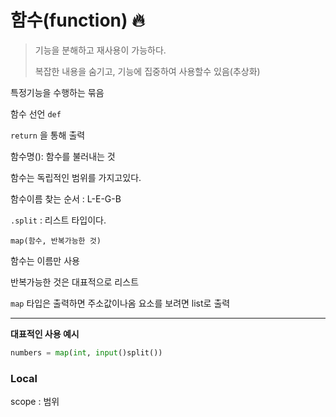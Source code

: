 # 함수(function) 🔥

> 기능을 분해하고 재사용이 가능하다.
>
> 복잡한 내용을 숨기고, 기능에 집중하여 사용할수 있음(추상화)

특정기능을 수행하는 묶음



함수 선언 `def`

`return` 을 통해 출력

함수명(): 함수를 불러내는 것 



함수는 독립적인 범위를 가지고있다.



함수이름 찾는 순서 : L-E-G-B

`.split` : 리스트 타입이다.

`map(함수, 반복가능한 것)`

함수는 이름만 사용

반복가능한 것은 대표적으로 리스트

`map` 타입은 출력하면 주소값이나옴 요소를 보려면 list로 출력



---



**대표적인 사용 예시**

```python
numbers = map(int, input()split())
```



### Local

scope : 범위
